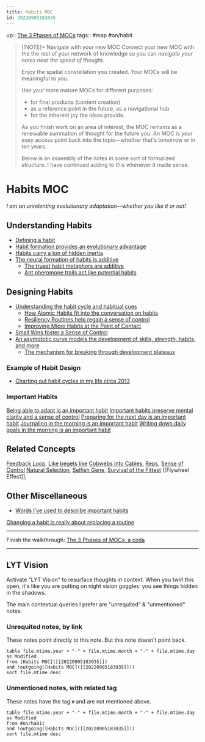 ```yaml
---
title: Habits MOC
id: 20220905183035
---
```

up:: [The 3 Phases of MOCs]([[20220510005258]])
tags:: #map #on/habit 

> [!NOTE]+ Navigate with your new MOC
> Connect your new MOC with the the rest of your network of knowledge so you can *navigate your notes near the speed of thought*. 
> 
> Enjoy the spatial constellation you created. Your MOCs will be meaningful to you. 
> 
> Use your more mature MOCs for different purposes:
> - for final products (content creation)
> - as a reference point in the future, as a navigational hub
> - for the inherent joy the ideas provide.
>
> As you finish work on an area of interest, the MOC remains as a renewable summation of thought for the future you. An MOC is your easy access point back into the topic—whether that's tomorrow or in ten years. 
>
> Below is an assembly of the notes in some sort of formalized structure. I have continued adding to this whenever it made sense.

# Habits MOC
*I am an unrelenting evolutionary adaptation—whether you like it or not!*

## Understanding Habits
- [Defining a habit]([[20220706191536]])
- [Habit formation provides an evolutionary advantage]([[20220829194545]])
- [Habits carry a ton of hidden inertia]([[20220909043621]])
- [The neural formation of habits is additive]([[20220829183314]])
	- [The truest habit metaphors are additive]([[20220829183155]])
	- [Ant pheromone trails act like potential habits]([[20220503185808]])

## Designing Habits
- [Understanding the habit cycle and habitual cues]([[20220829182950]])
	- [How Atomic Habits fit into the conversation on habits]([[20220830001621]])
	- [Resiliency Routines help regain a sense of control]([[20220829190610]])
	- [Improving Micro Habits at the Point of Contact]([[20220829194406]])
- [Small Wins foster a Sense of Control]([[20220829214146]])
- [An asymptotic curve models the development of skills, strength, habits, and more]([[20220830175246]])
	- [The mechanism for breaking through development plateaus]([[20220829211533]])

### Example of Habit Design
- [Charting out habit cycles in my life circa 2013]([[20220829195023]])

### Important Habits
[Being able to adapt is an important habit]([[20220829195102]])
[Important habits preserve mental clarity and a sense of control]([[20220829194444]])
[Preparing for the next day is an important habit]([[20220829190751]])
[Journaling in the morning is an important habit]([[20220829194245]])
[Writing down daily goals in the morning is an important habit]([[20220829180157]])


## Related Concepts
[Feedback Loop]([[20220617184836]]), [Like begets like]([[20220829215344]])
[Cobwebs into Cables]([[20220825023735]]), [Reps]([[20220829214150]]), [Sense of Control]([[20220506014852]])
[Natural Selection]([[20220829215025]]), [Selfish Gene]([[20220828211810]]), [Survival of the Fittest]([[20220829211504]])
[[Flywheel Effect]], 

## Other Miscellaneous
 - [Words I've used to describe important habits]([[20220830023515]])


[Changing a habit is really about replacing a routine]([[20220505220025]])

---

Finish the walkthrough: [The 3 Phases of MOCs, a coda]([[20220829214605]])

---


## LYT Vision
Activate "LYT Vision" to resurface thoughts in context. When you twirl this open, it's like you are putting on night vision goggles: you see things hidden in the shadows.

The main contextual queries I prefer are "unrequited" & "unmentioned" notes. 

### Unrequited notes, by link
These notes point directly to this note. But this note doesn't point back.
```dataview
table file.mtime.year + "-" + file.mtime.month + "-" + file.mtime.day as Modified
from [Habits MOC]([[20220905183035]])
and !outgoing([Habits MOC]([[20220905183035]]))
sort file.mtime desc
```

### Unmentioned notes, with related tag
These notes have the tag `#` and are not mentioned above.

```dataview
table file.mtime.year + "-" + file.mtime.month + "-" + file.mtime.day as Modified
from #on/habit 
and !outgoing([Habits MOC]([[20220905183035]]))
sort file.mtime desc
```


